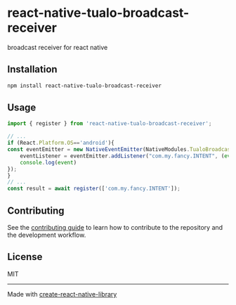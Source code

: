 # react-native-tualo-broadcast-receiver

broadcast receiver for react native

## Installation

```sh
npm install react-native-tualo-broadcast-receiver
```

## Usage

```js
import { register } from 'react-native-tualo-broadcast-receiver';

// ...
if (React.Platform.OS=='android'){
const eventEmitter = new NativeEventEmitter(NativeModules.TualoBroadcastReceiverModule);
    eventListener = eventEmitter.addListener("com.my.fancy.INTENT", (event) => {
    console.log(event) 
});
}
// ...
const result = await register(['com.my.fancy.INTENT']);
```

## Contributing

See the [contributing guide](CONTRIBUTING.md) to learn how to contribute to the repository and the development workflow.

## License

MIT

---

Made with [create-react-native-library](https://github.com/callstack/react-native-builder-bob)
